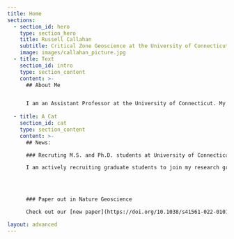 ```yaml
---
title: Home
sections:
  - section_id: hero
    type: section_hero
    title: Russell Callahan
    subtitle: Critical Zone Geoscience at the University of Connecticut
    image: images/callahan_picture.jpg
  - title: Text
    section_id: intro
    type: section_content
    content: >-
      ## About Me


      I am an Assistant Professor at the University of Connecticut. My research focuses on understanding how subsurface weathering influences ecological, geomorphic, and hydrologic processes. I did a Ph.D. and Postdoc at the University of Wyoming where I worked on a variety of projects related to subsurface weathering. I still actively work with the [Bedrock Critical Zone Network](https://criticalzone.org/bedrock) on projects stemming from my time as a graduate student and postdoc. I also did a one year postdoc with the [Watershed Hydrology Lab](http://mzimmer.weebly.com/) at University of California, Santa Cruz working on connections between subsurface weathering and hydrologic partitioning. For more information on my research check out my publications or reach out to me at [russell.callahan@uconn.edu](rucseell.callahan@uconn.edu) with any questions.
      
  - title: A Cat
    section_id: cat
    type: section_content
    content: >-
      ## News:

      ### Recruting M.S. and Ph.D. students at University of Connecticut

      I am actively recruiting graduate students to join my research group at the University of Connecticut. For more information see details [here](https://github.com/rp-callahan/rp-callahan.github.io/blob/master/grad_recruting_9_17_23.pdf).

      

      
      ### Paper out in Nature Geoscience

      Check out our [new paper](https://doi.org/10.1038/s41561-022-01012-2) titled Forest vulnerability to drought  controlled by bedrock composition now out in *Nature Geoscience*. 

layout: advanced
---
```

